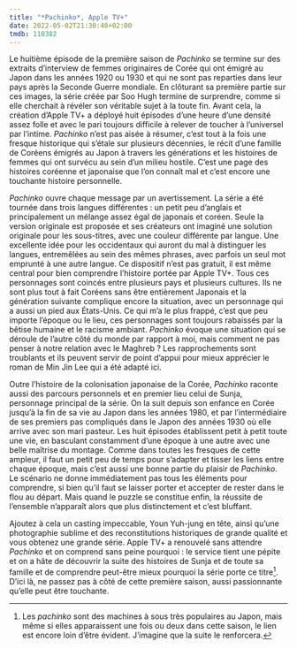 ```yaml
---
title: "*Pachinko*, Apple TV+"
date: 2022-05-02T21:30:48+02:00
tmdb: 110382 
---
```


Le huitième épisode de la première saison de *Pachinko* se termine sur des extraits d’interview de femmes originaires de Corée qui ont émigré au Japon dans les années 1920 ou 1930 et qui ne sont pas reparties dans leur pays après la Seconde Guerre mondiale. En clôturant sa première partie sur ces images, la série créée par Soo Hugh termine de surprendre, comme si elle cherchait à révéler son véritable sujet à la toute fin. Avant cela, la création d’Apple TV+ a déployé huit épisodes d’une heure d’une densité assez folle et avec le pari toujours difficile à relever de toucher à l’universel par l’intime. *Pachinko* n’est pas aisée à résumer, c’est tout à la fois une fresque historique qui s’étale sur plusieurs décennies, le récit d’une famille de Coréens émigrés au Japon à travers les générations et les histoires de femmes qui ont survécu au sein d’un milieu hostile. C’est une page des histoires coréenne et japonaise que l’on connaît mal et c’est encore une touchante histoire personnelle. 

*Pachinko* ouvre chaque message par un avertissement. La série a été tournée dans trois langues différentes : un petit peu d’anglais et principalement un mélange assez égal de japonais et coréen. Seule la version originale est proposée et ses créateurs ont imaginé une solution originale pour les sous-titres, avec une couleur différente par langue. Une excellente idée pour les occidentaux qui auront du mal à distinguer les langues, entremêlées au sein des mêmes phrases, avec parfois un seul mot emprunté à une autre langue. Ce dispositif n’est pas gratuit, il est même central pour bien comprendre l’histoire portée par Apple TV+. Tous ces personnages sont coincés entre plusieurs pays et plusieurs cultures. Ils ne sont plus tout à fait Coréens sans être entièrement Japonais et la génération suivante complique encore la situation, avec un personnage qui a aussi un pied aux États-Unis. Ce qui m’a le plus frappé, c’est que peu importe l’époque ou le lieu, ces personnages sont toujours rabaissés par la bêtise humaine et le racisme ambiant. *Pachinko* évoque une situation qui se déroule de l’autre côté du monde par rapport à moi, mais comment ne pas penser à notre relation avec le Maghreb ? Les rapprochements sont troublants et ils peuvent servir de point d’appui pour mieux apprécier le roman de Min Jin Lee qui a été adapté ici. 

Outre l’histoire de la colonisation japonaise de la Corée, *Pachinko* raconte aussi des parcours personnels et en premier lieu celui de Sunja, personnage principal de la série. On la suit depuis son enfance en Corée jusqu’à la fin de sa vie au Japon dans les années 1980, et par l’intermédiaire de ses premiers pas compliqués dans le Japon des années 1930 où elle arrive avec son mari pasteur. Les huit épisodes établissent petit à petit toute une vie, en basculant constamment d’une époque à une autre avec une belle maîtrise du montage. Comme dans toutes les fresques de cette ampleur, il faut un petit peu de temps pour s’adapter et tisser les liens entre chaque époque, mais c’est aussi une bonne partie du plaisir de *Pachinko*. Le scénario ne donne immédiatement pas tous les éléments pour comprendre, si bien qu’il faut se laisser porter et accepter de rester dans le flou au départ. Mais quand le puzzle se constitue enfin, la réussite de l’ensemble n’apparaît alors que plus distinctement et c’est bluffant.

Ajoutez à cela un casting impeccable, Youn Yuh-jung en tête, ainsi qu’une photographie sublime et des reconstitutions historiques de grande qualité et vous obtenez une grande série. Apple TV+ a renouvelé sans attendre *Pachinko* et on comprend sans peine pourquoi : le service tient une pépite et on a hâte de découvrir la suite des histoires de Sunja et de toute sa famille et de comprendre peut-être mieux pourquoi la série porte ce titre[^1]. D’ici là, ne passez pas à côté de cette première saison, aussi passionnante qu’elle peut être touchante. 

[^1]: Les *pachinko* sont des machines à sous très populaires au Japon, mais même si elles apparaissent une fois ou deux dans cette saison, le lien est encore loin d’être évident. J’imagine que la suite le renforcera.
